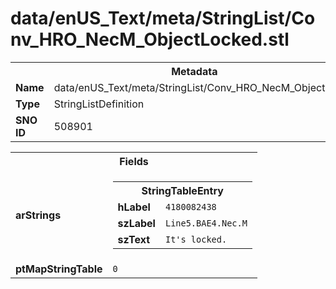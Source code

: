 <h1>data/enUS_Text/meta/StringList/Conv_HRO_NecM_ObjectLocked.stl</h1><table><tr><th colspan="100%">Metadata</th></tr><tr><td><b>Name</b></td><td>data/enUS_Text/meta/StringList/Conv_HRO_NecM_ObjectLocked.stl</td></tr><tr><td><b>Type</b></td><td>StringListDefinition</td></tr><tr><td><b>SNO ID</b></td><td>508901</td></tr></table>

<table><tr><th colspan="100%">Fields</th></tr><tr><td><b>arStrings</b></td><td><table><tr><th colspan="100%">StringTableEntry</th></tr><tr><td><b>hLabel</b></td><td><code>4180082438</code></td></tr><tr><td><b>szLabel</b></td><td><code>Line5.BAE4.Nec.M</code></td></tr><tr><td><b>szText</b></td><td><code>It's locked.</code></td></tr></table>


</td></tr><tr><td><b>ptMapStringTable</b></td><td><code>0</code></td></tr></table>

